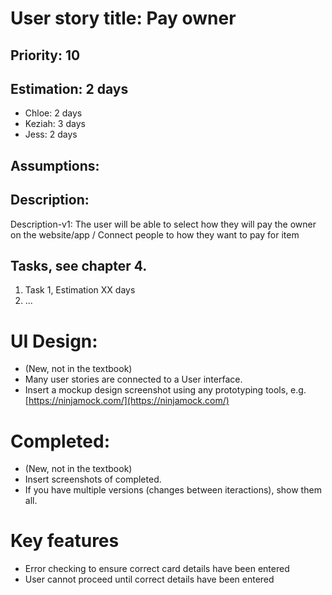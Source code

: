 
# User story title: Pay owner

## Priority: 10 

## Estimation: 2 days 

* Chloe: 2 days
* Keziah: 3 days
* Jess: 2 days

## Assumptions: 

## Description: 
Description-v1: The user will be able to select how they will pay the owner on the website/app / Connect people to how they want to pay for item

## Tasks, see chapter 4.

1. Task 1, Estimation XX days
2. ...


# UI Design:
* (New, not in the textbook) 
* Many user stories are connected to a User interface.
* Insert a mockup design screenshot using any prototyping tools, e.g. [https://ninjamock.com/](https://ninjamock.com/)

# Completed:
* (New, not in the textbook) 
* Insert screenshots of completed. 
* If you have multiple versions (changes between iteractions), show them all.

# Key features
* Error checking to ensure correct card details have been entered
* User cannot proceed until correct details have been entered
